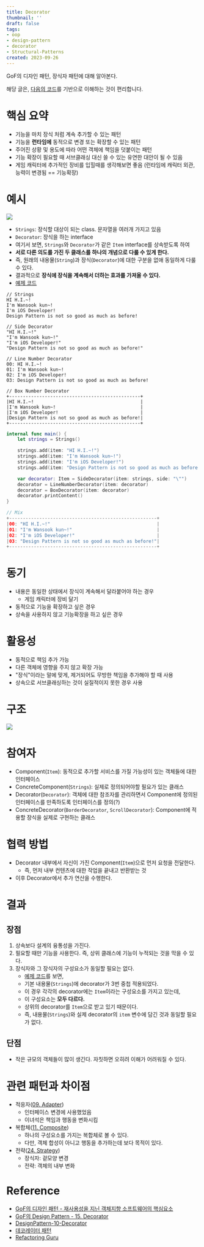 ```yaml
---
title: Decorator
thumbnail: ''
draft: false
tags:
- oop
- design-pattern
- decorator
- Structural-Patterns
created: 2023-09-26
---
```


GoF의 디자인 패턴, 장식자 패턴에 대해 알아본다.

해당 글은, [다음의 코드](https://github.com/wansook0316/DesignPattern-10-Decorator)를 기반으로 이해하는 것이 편리합니다.

# 핵심 요약

* 기능을 마치 장식 처럼 계속 추가할 수 있는 패턴
* 기능을 **런타임에** 동적으로 변경 또는 확장할 수 있는 패턴
* 주어진 상황 및 용도에 따라 어떤 객체에 책임을 덧붙이는 패턴
* 기능 확장이 필요할 때 서브클래싱 대신 쓸 수 있는 유연한 대안이 될 수 있음
* 게임 캐릭터에 추가적인 장비를 입힐때를 생각해보면 좋음 (런타임에 캐릭터 외관, 능력이 변경됨 == 기능확장)

# 예시

![](DesignPattern_12_Decorator_0.jpg)

* `Strings`: 장식할 대상이 되는 class. 문자열을 여러개 가지고 있음
* `Decorator`: 장식을 하는 interface
* 여기서 보면, `Strings`와 `Decorator`가 같은 `Item` interface를 상속받도록 하여
* **서로 다른 의도를 가진 두 클래스를 하나의 개념으로 다룰 수 있게 한다.**
* 즉, 원래의 내용물(`String`)과 장식(`Decorator`)에 대한 구분을 없애 동일하게 다룰 수 있다.
* 결과적으로 **장식에 장식을 계속해서 더하는 효과를 가져올 수 있다.**
* [예제 코드](https://github.com/wansook0316/DesignPattern-10-Decorator)

````
// Strings
HI H.I.~!
I'm Wansook kun~!
I'm iOS Developer!
Design Pattern is not so good as much as before!
````

````
// Side Decorator
"HI H.I.~!"
"I'm Wansook kun~!"
"I'm iOS Developer!"
"Design Pattern is not so good as much as before!"
````

````
// Line Number Decorator
00: HI H.I.~!
01: I'm Wansook kun~!
02: I'm iOS Developer!
03: Design Pattern is not so good as much as before!
````

````
// Box Number Decorator
+------------------------------------------------+
|HI H.I.~!                                       |
|I'm Wansook kun~!                               |
|I'm iOS Developer!                              |
|Design Pattern is not so good as much as before!|
+------------------------------------------------+
````

````swift
internal func main() {
    let strings = Strings()

    strings.add(item: "HI H.I.~!")
    strings.add(item: "I'm Wansook kun~!")
    strings.add(item: "I'm iOS Developer!")
    strings.add(item: "Design Pattern is not so good as much as before!")

    var decorator: Item = SideDecorator(item: strings, side: "\"")
    decorator = LineNumberDecorator(item: decorator)
    decorator = BoxDecorator(item: decorator)
    decorator.printContent()
}

// Mix
+------------------------------------------------------+
|00: "HI H.I.~!"                                       |
|01: "I'm Wansook kun~!"                               |
|02: "I'm iOS Developer!"                              |
|03: "Design Pattern is not so good as much as before!"|
+------------------------------------------------------+
````

# 동기

* 내용은 동일한 상태에서 장식이 계속해서 달라붙어야 하는 경우
  * 게임 캐릭터에 장비 달기
* 동적으로 기능을 확장하고 싶은 경우
* 상속을 사용하지 않고 기능확장을 하고 싶은 경우

# 활용성

* 동적으로 책임 추가 가능
* 다른 객체에 영향을 주지 않고 확장 가능
* "장식"이라는 말에 맞게, 제거되어도 무방한 책임을 추가해야 할 때 사용
* 상속으로 서브클래싱하는 것이 실질적이지 못한 경우 사용

# 구조

![](DesignPattern_12_Decorator_1.png)

# 참여자

* Component(`Item`): 동적으로 추가할 서비스를 가질 가능성이 있는 객체들에 대한 인터페이스
* ConcreteComponent(`Strings`): 실제로 정의되어야할 필요가 있는 클래스
* Decorator(`Decorator`): 객체에 대한 참조자를 관리하면서 Component에 정의된 인터페이스를 만족하도록 인터페이스를 정의(?)
* ConcreteDecorator(`BorderDecorator`, `ScrollDecorator`): Component에 적용할 장식을 실제로 구현하는 클래스

# 협력 방법

* Decorator 내부에서 자신이 가진 Component(`Item`)으로 먼저 요청을 전달한다.
  * 즉, 먼저 내부 컨텐츠에 대한 작업을 끝내고 반환받는 것
* 이후 Decorator에서 추가 연산을 수행한다.

# 결과

## 장점

1. 상속보다 설계의 융통성을 가진다.
1. 필요할 때만 기능을 사용한다. 즉, 상위 클래스에 기능이 누적되는 것을 막을 수 있다.
1. 장식자와 그 장식자의 구성요소가 동일할 필요는 없다.
   * [예제 코드](https://github.com/wansook0316/DesignPattern-10-Decorator)를 보면,
   * 기본 내용물(`Strings`)에 decorator가 3번 중첩 적용되었다.
   * 이 경우 각각의 decorator에는 `Item`이라는 구성요소를 가지고 있는데,
   * 이 구성요소는 **모두 다르다.**
   * 상위의 decorator를 `Item`으로 받고 있기 때문이다.
   * 즉, 내용물(`Strings`)와 실제 decorator의 `item` 변수에 담긴 것과 동일할 필요가 없다.

## 단점

* 작은 규모의 객체들이 많이 생긴다. 자칫하면 오히려 이해가 어려워질 수 있다.

# 관련 패턴과 차이점

* 적응자([09. Adapter](09.%20Adapter.md))
  * 인터페이스 변경에 사용했었음
  * 이녀석은 책임과 행동을 변화시킴
* 복합체([11. Composite](11.%20Composite.md))
  * 하나의 구성요소를 가지는 복합체로 볼 수 있다.
  * 다만, 객체 합성이 아니고 행동을 추가하는데 보다 목적이 있다.
* 전략([24. Strategy](24.%20Strategy.md))
  * 장식자: 겉모양 변경
  * 전략: 객체의 내부 변화

# Reference

* [GoF의 디자인 패턴 - 재사용성을 지닌 객체지향 소프트웨어의 핵심요소](http://www.yes24.com/Product/Goods/17525598)
* [GoF의 Design Pattern - 15. Decorator](https://www.youtube.com/watch?v=UTmY_oB4V8I&list=PLe6NQuuFBu7FhPfxkjDd2cWnTy2y_w_jZ&index=14)
* [DesignPattern-10-Decorator](https://github.com/wansook0316/DesignPattern-10-Decorator)
* [데코레이터 패턴](https://ko.wikipedia.org/wiki/%EB%8D%B0%EC%BD%94%EB%A0%88%EC%9D%B4%ED%84%B0_%ED%8C%A8%ED%84%B4)
* [Refactoring Guru](https://refactoring.guru/design-patterns)
